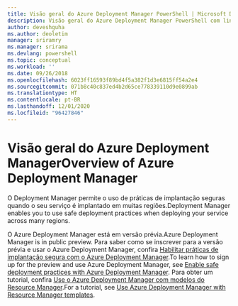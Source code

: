 ```yaml
---
title: Visão geral do Azure Deployment Manager PowerShell | Microsoft Docs
description: Visão geral do Azure Deployment Manager PowerShell com links para instalação e configuração.
author: deveshguha
ms.author: deoletim
manager: sriramry
ms.manager: srirama
ms.devlang: powershell
ms.topic: conceptual
ms.workload: ''
ms.date: 09/26/2018
ms.openlocfilehash: 6023ff16593f89bd4f5a382f1d3e6815ff54a2e4
ms.sourcegitcommit: 071b8c40c837ed4b2d65ce778339110d9e0899ab
ms.translationtype: HT
ms.contentlocale: pt-BR
ms.lasthandoff: 12/01/2020
ms.locfileid: "96427846"
---
```

# <a name="overview-of-azure-deployment-manager"></a><span data-ttu-id="dab86-103">Visão geral do Azure Deployment Manager</span><span class="sxs-lookup"><span data-stu-id="dab86-103">Overview of Azure Deployment Manager</span></span>

<span data-ttu-id="dab86-104">O Deployment Manager permite o uso de práticas de implantação seguras quando o seu serviço é implantado em muitas regiões.</span><span class="sxs-lookup"><span data-stu-id="dab86-104">Deployment Manager enables you to use safe deployment practices when deploying your service across many regions.</span></span>

<span data-ttu-id="dab86-105">O Azure Deployment Manager está em versão prévia.</span><span class="sxs-lookup"><span data-stu-id="dab86-105">Azure Deployment Manager is in public preview.</span></span> <span data-ttu-id="dab86-106">Para saber como se inscrever para a versão prévia e usar o Azure Deployment Manager, confira [Habilitar práticas de implantação segura com o Azure Deployment Manager](/azure/azure-resource-manager/deployment-manager-overview).</span><span class="sxs-lookup"><span data-stu-id="dab86-106">To learn how to sign up for the preview and use Azure Deployment Manager, see [Enable safe deployment practices with Azure Deployment Manager](/azure/azure-resource-manager/deployment-manager-overview).</span></span> <span data-ttu-id="dab86-107">Para obter um tutorial, confira [Use o Azure Deployment Manager com modelos do Resource Manager](/azure/azure-resource-manager/deployment-manager-tutorial).</span><span class="sxs-lookup"><span data-stu-id="dab86-107">For a tutorial, see [Use Azure Deployment Manager with Resource Manager templates](/azure/azure-resource-manager/deployment-manager-tutorial).</span></span>
